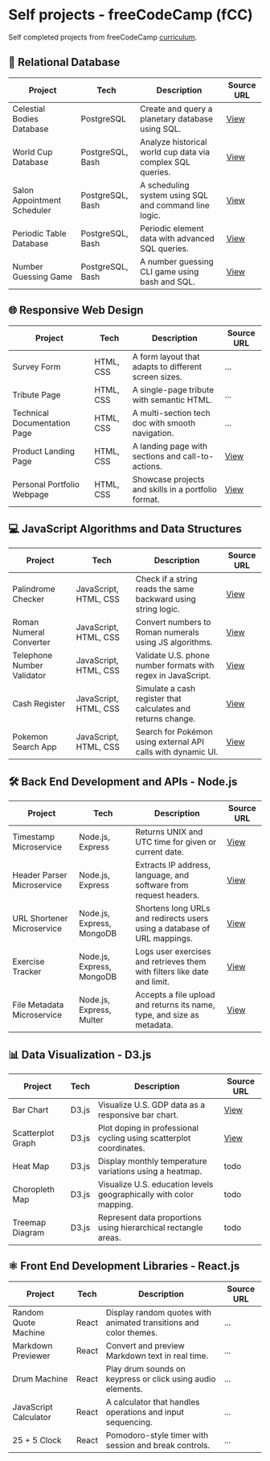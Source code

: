 # Self projects - freeCodeCamp (fCC)

Self completed projects from freeCodeCamp [curriculum](https://www.freecodecamp.org/learn).

## 📘 Relational Database

| Project                     | Tech             | Description                                                | Source URL                           |
| --------------------------- | ---------------- | ---------------------------------------------------------- | ------------------------------------ |
| Celestial Bodies Database   | PostgreSQL       | Create and query a planetary database using SQL.           | [View](https://tinyurl.com/2alw2l8h) |
| World Cup Database          | PostgreSQL, Bash | Analyze historical world cup data via complex SQL queries. | [View](https://tinyurl.com/27rtdm58) |
| Salon Appointment Scheduler | PostgreSQL, Bash | A scheduling system using SQL and command line logic.      | [View](https://tinyurl.com/26bfw3wc) |
| Periodic Table Database     | PostgreSQL, Bash | Periodic element data with advanced SQL queries.           | [View](https://tinyurl.com/26pwwd2y) |
| Number Guessing Game        | PostgreSQL, Bash | A number guessing CLI game using bash and SQL.             | [View](https://tinyurl.com/27mylrcl) |

## 🌐 Responsive Web Design

| Project                      | Tech      | Description                                          | Source URL                           |
| ---------------------------- | --------- | ---------------------------------------------------- | ------------------------------------ |
| Survey Form                  | HTML, CSS | A form layout that adapts to different screen sizes. | ...                                  |
| Tribute Page                 | HTML, CSS | A single-page tribute with semantic HTML.            | ...                                  |
| Technical Documentation Page | HTML, CSS | A multi-section tech doc with smooth navigation.     | ...                                  |
| Product Landing Page         | HTML, CSS | A landing page with sections and call-to-actions.    | [View](https://tinyurl.com/244gtc3b) |
| Personal Portfolio Webpage   | HTML, CSS | Showcase projects and skills in a portfolio format.  | [View](https://tinyurl.com/23c8huw9) |

## 💻 JavaScript Algorithms and Data Structures

| Project                    | Tech                  | Description                                                   | Source URL                           |
| -------------------------- | --------------------- | ------------------------------------------------------------- | ------------------------------------ |
| Palindrome Checker         | JavaScript, HTML, CSS | Check if a string reads the same backward using string logic. | [View](https://tinyurl.com/278xmdgd) |
| Roman Numeral Converter    | JavaScript, HTML, CSS | Convert numbers to Roman numerals using JS algorithms.        | [View](https://tinyurl.com/23w997ul) |
| Telephone Number Validator | JavaScript, HTML, CSS | Validate U.S. phone number formats with regex in JavaScript.  | [View](https://tinyurl.com/24gwc582) |
| Cash Register              | JavaScript, HTML, CSS | Simulate a cash register that calculates and returns change.  | [View](https://tinyurl.com/2ywmsqmc) |
| Pokemon Search App         | JavaScript, HTML, CSS | Search for Pokémon using external API calls with dynamic UI.  | [View](https://tinyurl.com/22ga2935) |

## 🛠️ Back End Development and APIs - Node.js

| Project                    | Tech                      | Description                                                              | Source URL                           |
| -------------------------- | ------------------------- | ------------------------------------------------------------------------ | ------------------------------------ |
| Timestamp Microservice     | Node.js, Express          | Returns UNIX and UTC time for given or current date.                     | [View](https://tinyurl.com/ypekplv8) |
| Header Parser Microservice | Node.js, Express          | Extracts IP address, language, and software from request headers.        | [View](https://tinyurl.com/ysalwl8o) |
| URL Shortener Microservice | Node.js, Express, MongoDB | Shortens long URLs and redirects users using a database of URL mappings. | [View](https://tinyurl.com/yuj77uyz) |
| Exercise Tracker           | Node.js, Express, MongoDB | Logs user exercises and retrieves them with filters like date and limit. | [View](https://tinyurl.com/ypw4sno8) |
| File Metadata Microservice | Node.js, Express, Multer  | Accepts a file upload and returns its name, type, and size as metadata.  | [View](https://tinyurl.com/ymetqok9) |

## 📊 Data Visualization - D3.js

| Project           | Tech  | Description                                                        | Source URL                           |
| ----------------- | ----- | ------------------------------------------------------------------ | ------------------------------------ |
| Bar Chart         | D3.js | Visualize U.S. GDP data as a responsive bar chart.                 | [View](https://tinyurl.com/24kbxj7z) |
| Scatterplot Graph | D3.js | Plot doping in professional cycling using scatterplot coordinates. | [View](https://tinyurl.com/2cm7xt9x) |
| Heat Map          | D3.js | Display monthly temperature variations using a heatmap.            | todo                                 |
| Choropleth Map    | D3.js | Visualize U.S. education levels geographically with color mapping. | todo                                 |
| Treemap Diagram   | D3.js | Represent data proportions using hierarchical rectangle areas.     | todo                                 |

## ⚛️ Front End Development Libraries - React.js

| Project               | Tech  | Description                                                       | Source URL |
| --------------------- | ----- | ----------------------------------------------------------------- | ---------- |
| Random Quote Machine  | React | Display random quotes with animated transitions and color themes. | ...        |
| Markdown Previewer    | React | Convert and preview Markdown text in real time.                   | ...        |
| Drum Machine          | React | Play drum sounds on keypress or click using audio elements.       | ...        |
| JavaScript Calculator | React | A calculator that handles operations and input sequencing.        | ...        |
| 25 + 5 Clock          | React | Pomodoro-style timer with session and break controls.             | ...        |
